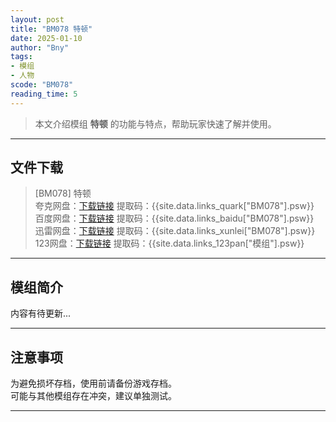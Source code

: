 ```yaml
---
layout: post
title: "BM078 特顿"
date: 2025-01-10
author: "Bny"
tags: 
- 模组
- 人物
scode: "BM078"
reading_time: 5
---
```


> 本文介绍模组 **特顿** 的功能与特点，帮助玩家快速了解并使用。

---

## 文件下载

> [BM078] 特顿  
夸克网盘：[下载链接]({{site.data.links_quark["BM078"].url}}) 提取码：{{site.data.links_quark["BM078"].psw}}  
百度网盘：[下载链接]({{site.data.links_baidu["BM078"].url}}) 提取码：{{site.data.links_baidu["BM078"].psw}}  
迅雷网盘：[下载链接]({{site.data.links_xunlei["BM078"].url}}) 提取码：{{site.data.links_xunlei["BM078"].psw}}  
123网盘：[下载链接]({{site.data.links_123pan["模组"].url}}) 提取码：{{site.data.links_123pan["模组"].psw}}  

---

## 模组简介

>  
内容有待更新...  

---

## 注意事项

>  
为避免损坏存档，使用前请备份游戏存档。  
可能与其他模组存在冲突，建议单独测试。  

---

